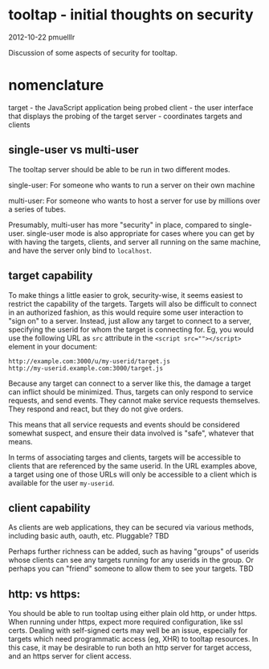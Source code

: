 tooltap - initial thoughts on security
======================================

2012-10-22 pmuelllr

Discussion of some aspects of security for tooltap.

nomenclature
============

target - the JavaScript application being probed
client - the user interface that displays the probing of the target
server - coordinates targets and clients


single-user vs multi-user
-------------------------

The tooltap server should be able to be run in two different modes.

single-user: For someone who wants to run a server on their own machine

multi-user: For someone who wants to host a server for use by millions over
a series of tubes.

Presumably, multi-user has more "security" in place, compared to
single-user.  single-user mode is also appropriate for cases where you
can get by with  having the targets, clients, and server all running on
the same machine, and have the server only bind to `localhost`.


target capability
-----------------

To make things a little easier to grok, security-wise, it seems easiest to
restrict the capability of the targets.  Targets will also be difficult to
connect in an authorized fashion, as this would require some user interaction
to "sign on" to a server.  Instead, just allow any target to connect to a
server, specifying the userid for whom the target is connecting for.  Eg, you
would use the following URL as `src` attribute in the `<script src=""></script>`
element in your document:

    http://example.com:3000/u/my-userid/target.js
    http://my-userid.example.com:3000/target.js

Because any target can connect to a server like this, the damage a target can
inflict should be minimized.  Thus, targets can only respond to service
requests, and send events.  They cannot make service requests themselves.
They respond and react, but they do not give orders.

This means that all service requests and events should be considered somewhat
suspect, and ensure their data involved is "safe", whatever that means.

In terms of associating targes and clients, targets will be accessible to
clients that are referenced by the same userid.  In the URL examples above,
a target using one of those URLs will only be accessible to a client which
is available for the user `my-userid`.


client capability
-----------------

As clients are web applications, they can be secured via various methods,
including basic auth, oauth, etc.  Pluggable?  TBD

Perhaps further richness can be added, such as having "groups" of userids whose
clients can see any targets running for any userids in the group.  Or perhaps
you can "friend" someone to allow them to see your targets.  TBD


http: vs https:
---------------

You should be able to run tooltap using either plain old http, or under
https.  When running under https, expect more required configuration, like
ssl certs.  Dealing with self-signed certs may well be an issue, especially
for targets which need programmatic access (eg, XHR) to tooltap resources.
In this case, it may be desirable to run both an http server for target access,
and an https server for client access.


